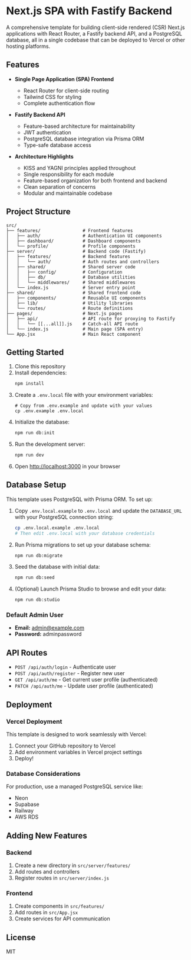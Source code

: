 # Next.js SPA with Fastify Backend

A comprehensive template for building client-side rendered (CSR) Next.js applications with React Router, a Fastify backend API, and a PostgreSQL database, all in a single codebase that can be deployed to Vercel or other hosting platforms.

## Features

- **Single Page Application (SPA) Frontend**
  - React Router for client-side routing
  - Tailwind CSS for styling
  - Complete authentication flow

- **Fastify Backend API**
  - Feature-based architecture for maintainability
  - JWT authentication
  - PostgreSQL database integration via Prisma ORM
  - Type-safe database access

- **Architecture Highlights**
  - KISS and YAGNI principles applied throughout
  - Single responsibility for each module
  - Feature-based organization for both frontend and backend
  - Clean separation of concerns
  - Modular and maintainable codebase

## Project Structure

```
src/
├── features/                # Frontend features
│   ├── auth/                # Authentication UI components
│   ├── dashboard/           # Dashboard components
│   └── profile/             # Profile components
├── server/                  # Backend code (Fastify)
│   ├── features/            # Backend features
│   │   └── auth/            # Auth routes and controllers
│   ├── shared/              # Shared server code
│   │   ├── config/          # Configuration
│   │   ├── db/              # Database utilities
│   │   └── middlewares/     # Shared middlewares
│   └── index.js             # Server entry point
├── shared/                  # Shared frontend code
│   ├── components/          # Reusable UI components
│   ├── lib/                 # Utility libraries
│   └── routes/              # Route definitions
├── pages/                   # Next.js pages
│   ├── api/                 # API route for proxying to Fastify
│   │   └── [[...all]].js    # Catch-all API route
│   └── index.js             # Main page (SPA entry)
└── App.jsx                  # Main React component
```

## Getting Started

1. Clone this repository
2. Install dependencies:
   ```bash
   npm install
   ```
3. Create a `.env.local` file with your environment variables:
   ```
   # Copy from .env.example and update with your values
   cp .env.example .env.local
   ```
4. Initialize the database:
   ```bash
   npm run db:init
   ```
5. Run the development server:
   ```bash
   npm run dev
   ```
6. Open [http://localhost:3000](http://localhost:3000) in your browser

## Database Setup

This template uses PostgreSQL with Prisma ORM. To set up:

1. Copy `.env.local.example` to `.env.local` and update the `DATABASE_URL` with your PostgreSQL connection string:
   ```bash
   cp .env.local.example .env.local
   # Then edit .env.local with your database credentials
   ```

2. Run Prisma migrations to set up your database schema:
   ```bash
   npm run db:migrate
   ```

3. Seed the database with initial data:
   ```bash
   npm run db:seed
   ```

4. (Optional) Launch Prisma Studio to browse and edit your data:
   ```bash
   npm run db:studio
   ```

### Default Admin User

- **Email:** admin@example.com
- **Password:** adminpassword

## API Routes

- `POST /api/auth/login` - Authenticate user
- `POST /api/auth/register` - Register new user
- `GET /api/auth/me` - Get current user profile (authenticated)
- `PATCH /api/auth/me` - Update user profile (authenticated)

## Deployment

### Vercel Deployment

This template is designed to work seamlessly with Vercel:

1. Connect your GitHub repository to Vercel
2. Add environment variables in Vercel project settings
3. Deploy!

### Database Considerations

For production, use a managed PostgreSQL service like:
- Neon
- Supabase
- Railway
- AWS RDS

## Adding New Features

### Backend

1. Create a new directory in `src/server/features/`
2. Add routes and controllers
3. Register routes in `src/server/index.js`

### Frontend

1. Create components in `src/features/`
2. Add routes in `src/App.jsx`
3. Create services for API communication

## License

MIT
